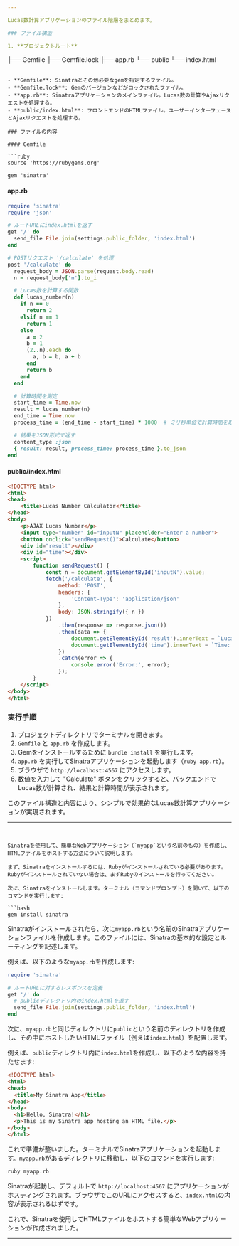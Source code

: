 ```yaml
---

Lucas数計算アプリケーションのファイル階層をまとめます。

### ファイル構造

1. **プロジェクトルート**

   ```
   ├── Gemfile
   ├── Gemfile.lock
   ├── app.rb
   └── public
       └── index.html
   ```

   - **Gemfile**: Sinatraとその他必要なgemを指定するファイル。
   - **Gemfile.lock**: Gemのバージョンなどがロックされたファイル。
   - **app.rb**: Sinatraアプリケーションのメインファイル。Lucas数の計算やAjaxリクエストを処理する。
   - **public/index.html**: フロントエンドのHTMLファイル。ユーザーインターフェースとAjaxリクエストを処理する。

### ファイルの内容

#### Gemfile

```ruby
source 'https://rubygems.org'

gem 'sinatra'
```

#### app.rb

```ruby
require 'sinatra'
require 'json'

# ルートURLにindex.htmlを返す
get '/' do
  send_file File.join(settings.public_folder, 'index.html')
end

# POSTリクエスト '/calculate' を処理
post '/calculate' do
  request_body = JSON.parse(request.body.read)
  n = request_body['n'].to_i

  # Lucas数を計算する関数
  def lucas_number(n)
    if n == 0
      return 2
    elsif n == 1
      return 1
    else
      a = 2
      b = 1
      (2..n).each do
        a, b = b, a + b
      end
      return b
    end
  end

  # 計算時間を測定
  start_time = Time.now
  result = lucas_number(n)
  end_time = Time.now
  process_time = (end_time - start_time) * 1000  # ミリ秒単位で計算時間を取得

  # 結果をJSON形式で返す
  content_type :json
  { result: result, process_time: process_time }.to_json
end
```

#### public/index.html

```html
<!DOCTYPE html>
<html>
<head>
    <title>Lucas Number Calculator</title>
</head>
<body>
    <p>AJAX Lucas Number</p>
    <input type="number" id="inputN" placeholder="Enter a number">
    <button onclick="sendRequest()">Calculate</button>
    <div id="result"></div>
    <div id="time"></div>
    <script>
        function sendRequest() {
            const n = document.getElementById('inputN').value;
            fetch('/calculate', {
                method: 'POST',
                headers: {
                    'Content-Type': 'application/json'
                },
                body: JSON.stringify({ n })
            })
                .then(response => response.json())
                .then(data => {
                    document.getElementById('result').innerText = `Lucas Number L${n} = ${data.result}`;
                    document.getElementById('time').innerText = `Time: ${(data.process_time / 1000).toFixed(3)} sec`;
                })
                .catch(error => {
                    console.error('Error:', error);
                });
        }
    </script>
</body>
</html>
```

### 実行手順

1. プロジェクトディレクトリでターミナルを開きます。
2. `Gemfile` と `app.rb` を作成します。
3. Gemをインストールするために `bundle install` を実行します。
4. `app.rb` を実行してSinatraアプリケーションを起動します（`ruby app.rb`）。
5. ブラウザで `http://localhost:4567` にアクセスします。
6. 数値を入力して "Calculate" ボタンをクリックすると、バックエンドでLucas数が計算され、結果と計算時間が表示されます。

このファイル構造と内容により、シンプルで効果的なLucas数計算アプリケーションが実現されます。

---
```


Sinatraを使用して、簡単なWebアプリケーション（`myapp`という名前のもの）を作成し、HTMLファイルをホストする方法について説明します。

まず、Sinatraをインストールするには、Rubyがインストールされている必要があります。Rubyがインストールされていない場合は、まずRubyのインストールを行ってください。

次に、Sinatraをインストールします。ターミナル（コマンドプロンプト）を開いて、以下のコマンドを実行します:

```bash
gem install sinatra
```

Sinatraがインストールされたら、次に`myapp.rb`という名前のSinatraアプリケーションファイルを作成します。このファイルには、Sinatraの基本的な設定とルーティングを記述します。

例えば、以下のような`myapp.rb`を作成します:

```ruby
require 'sinatra'

# ルートURLに対するレスポンスを定義
get '/' do
  # publicディレクトリ内のindex.htmlを返す
  send_file File.join(settings.public_folder, 'index.html')
end
```

次に、`myapp.rb`と同じディレクトリに`public`という名前のディレクトリを作成し、その中にホストしたいHTMLファイル（例えば`index.html`）を配置します。

例えば、`public`ディレクトリ内に`index.html`を作成し、以下のような内容を持たせます:

```html
<!DOCTYPE html>
<html>
<head>
  <title>My Sinatra App</title>
</head>
<body>
  <h1>Hello, Sinatra!</h1>
  <p>This is my Sinatra app hosting an HTML file.</p>
</body>
</html>
```

これで準備が整いました。ターミナルでSinatraアプリケーションを起動します。`myapp.rb`があるディレクトリに移動し、以下のコマンドを実行します:

```bash
ruby myapp.rb
```

Sinatraが起動し、デフォルトで `http://localhost:4567` にアプリケーションがホスティングされます。ブラウザでこのURLにアクセスすると、`index.html`の内容が表示されるはずです。

これで、Sinatraを使用してHTMLファイルをホストする簡単なWebアプリケーションが作成されました。

---
